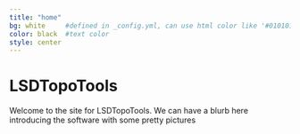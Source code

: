 ```yaml
---
title: "home"
bg: white     #defined in _config.yml, can use html color like '#010101'
color: black  #text color
style: center
---
```


<span class="fa-stack subtlecircle" style="font-size:100px; background:rgba(255,166,0,0.1)">
  <i class="fa fa-circle fa-stack-2x text-white"></i>
  <i class="fa fa-university fa-stack-1x text-orange"></i>
</span>

# LSDTopoTools

Welcome to the site for LSDTopoTools. We can have a blurb here introducing the 
software with some pretty pictures
